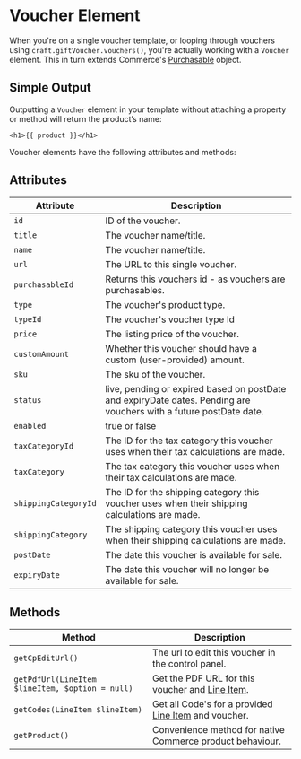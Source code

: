 # Voucher Element

When you're on a single voucher template, or looping through vouchers using `craft.giftVoucher.vouchers()`, you're actually working with a `Voucher` element. This in turn extends Commerce's [Purchasable](https://docs.craftcms.com/commerce/v2/purchasables.html) object.

## Simple Output

Outputting a `Voucher` element in your template without attaching a property or method will return the product’s name:

`<h1>{{ product }}</h1>`

Voucher elements have the following attributes and methods:

## Attributes

Attribute | Description
--- | ---
`id` | ID of the voucher.
`title` | The voucher name/title.
`name` | The voucher name/title.
`url` | The URL to this single voucher.
`purchasableId` | Returns this vouchers id - as vouchers are purchasables.
`type` | The voucher's product type.
`typeId` | The voucher's voucher type Id
`price` | The listing price of the voucher.
`customAmount` | Whether this voucher should have a custom (user-provided) amount.
`sku` | The sku of the voucher.
`status` | live, pending or expired based on postDate and expiryDate dates. Pending are vouchers with a future postDate date.
`enabled` | true or false
`taxCategoryId` | The ID for the tax category this voucher uses when their tax calculations are made.
`taxCategory` | The tax category this voucher uses when their tax calculations are made.
`shippingCategoryId` | The ID for the shipping category this voucher uses when their shipping calculations are made.
`shippingCategory` | The shipping category this voucher uses when their shipping calculations are made.
`postDate` | The date this voucher is available for sale.
`expiryDate` | The date this voucher will no longer be available for sale.

## Methods

Method | Description
--- | ---
`getCpEditUrl()` | The url to edit this voucher in the control panel.
`getPdfUrl(LineItem $lineItem, $option = null)` | Get the PDF URL for this voucher and [Line Item](https://docs.craftcms.com/commerce/api/v2/craft-commerce-models-lineitem.html).
`getCodes(LineItem $lineItem)` | Get all Code's for a provided [Line Item](https://docs.craftcms.com/commerce/api/v2/craft-commerce-models-lineitem.html) and voucher.
`getProduct()` | Convenience method for native Commerce product behaviour. 
